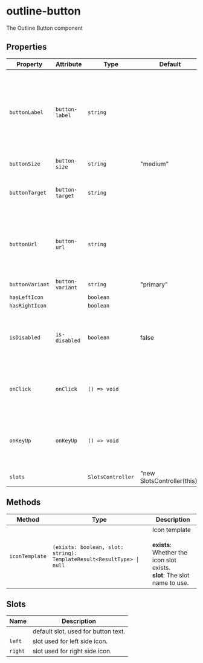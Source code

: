 # outline-button

The Outline Button component

## Properties

| Property        | Attribute        | Type              | Default                     | Description                                      |
|-----------------|------------------|-------------------|-----------------------------|--------------------------------------------------|
| `buttonLabel`   | `button-label`   | `string`          |                             | ARIA label attribute to pass down to the resulting button or a<br />element. This is required for accessibility if we use a button<br />with an icon only. |
| `buttonSize`    | `button-size`    | `string`          | "medium"                    | The button size to use.                          |
| `buttonTarget`  | `button-target`  | `string`          |                             | The target to use for a link, used in conjunction with the url attribute. |
| `buttonUrl`     | `button-url`     | `string`          |                             | The url to use for a link. This will render an anchor element.<br />Do not set this prop if you want to render a button element. |
| `buttonVariant` | `button-variant` | `string`          | "primary"                   | The button style variant to use.                 |
| `hasLeftIcon`   |                  | `boolean`         |                             |                                                  |
| `hasRightIcon`  |                  | `boolean`         |                             |                                                  |
| `isDisabled`    | `is-disabled`    | `boolean`         | false                       | Whether the button is disabled. Only applies to<br />implementations not using the url property |
| `onClick`       | `onClick`        | `() => void`      |                             | A click handler to be passed only to onClick. DO NOT USE @click on this component. |
| `onKeyUp`       | `onKeyUp`        | `() => void`      |                             | A keyUp handler to be passed to the onKeyUp. DO NOT USE @keyup on this component. |
| `slots`         |                  | `SlotsController` | "new SlotsController(this)" |                                                  |

## Methods

| Method         | Type                                             | Description                                      |
|----------------|--------------------------------------------------|--------------------------------------------------|
| `iconTemplate` | `(exists: boolean, slot: string): TemplateResult<ResultType> \| null` | Icon template<br /><br />**exists**: Whether the icon slot exists.<br />**slot**: The slot name to use. |

## Slots

| Name    | Description                         |
|---------|-------------------------------------|
|         | default slot, used for button text. |
| `left`  | slot used for left side icon.       |
| `right` | slot used for right side icon.      |
